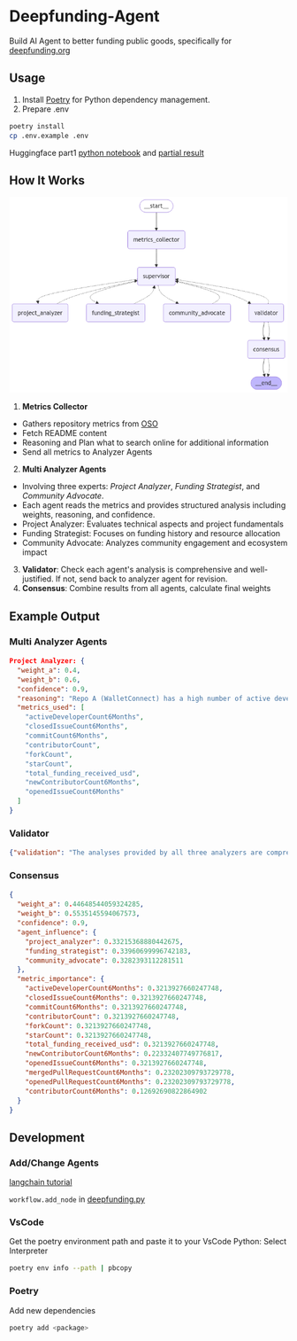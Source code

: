 # Deepfunding-Agent
Build AI Agent to better funding public goods, specifically for [deepfunding.org](https://deepfunding.org)

## Usage
1. Install [Poetry](https://github.com/python-poetry/poetry) for Python dependency management.
2. Prepare .env
```bash
poetry install
cp .env.example .env
```
Huggingface part1 [python notebook](./mini-contest.ipynb) and [partial result](./mini-contest/dataset-agent.csv)

## How It Works
![Workflow](./comparison_workflow.png)

1. **Metrics Collector**
- Gathers repository metrics from [OSO](https://docs.opensource.observer/)
- Fetch README content
- Reasoning and Plan what to search online for additional information
- Send all metrics to Analyzer Agents
2. **Multi Analyzer Agents**
- Involving three experts: _Project Analyzer_, _Funding Strategist_, and _Community Advocate_. 
- Each agent reads the metrics and provides structured analysis including weights, reasoning, and confidence.
- Project Analyzer: Evaluates technical aspects and project fundamentals
- Funding Strategist: Focuses on funding history and resource allocation
- Community Advocate: Analyzes community engagement and ecosystem impact
3. **Validator**: Check each agent's analysis is comprehensive and well-justified. If not, send back to analyzer agent for revision.
4. **Consensus**: Combine results from all agents, calculate final weights

## Example Output

### Multi Analyzer Agents

```json
Project Analyzer: {
  "weight_a": 0.4,
  "weight_b": 0.6,
  "confidence": 0.9,
  "reasoning": "Repo A (WalletConnect) has a high number of active developers (30) and significant recent activity with over 1954 commits in the last 6 months. However, it has a large number of open issues (250) and closed issues (212), indicating potential sustainability issues and a backlog of user concerns. Despite the promising metrics, the lack of funding in the last 6 months raises red flags about future support. Meanwhile, Repo B (Tokio) has a solid star count (86203) and a more extensive contributor base (107). Although its recent activity metrics are lower than Repo A, it has received funding recently and has a robust history and community backing, suggesting strong potential for future sustainability. The relative metrics indicate that while Repo A shows immediate activity, Repo B has stronger community and financial backing, which suggests long-term viability. Given these factors, I assign a weight of 0.4 to Repo A and 0.6 to Repo B.",
  "metrics_used": [
    "activeDeveloperCount6Months",
    "closedIssueCount6Months",
    "commitCount6Months",
    "contributorCount",
    "forkCount",
    "starCount",
    "total_funding_received_usd",
    "newContributorCount6Months",
    "openedIssueCount6Months"
  ]
}
```


### Validator

```json
{"validation": "The analyses provided by all three analyzers are comprehensive, well-justified, and actionable. Each analysis covers project health metrics (star count, fork count, dependents), funding strategy (total funding), and community impact (dependency rank). They all arrive at the conclusion that Repo A deserves a higher weight due to its superior metrics. The reasoning includes concrete metrics and logical deductions supporting their claims. However, the Community Advocate's analysis could benefit from a bit more detail on how Repo B's niche role might affect future contributions or funding. Therefore, the Community Advocate should revisit their analysis to enhance clarity in that aspect.", "revision_needed": "community_advocate"}
```

### Consensus

```json
{
  "weight_a": 0.44648544059324285,
  "weight_b": 0.5535145594067573,
  "confidence": 0.9,
  "agent_influence": {
    "project_analyzer": 0.33215368880442675,
    "funding_strategist": 0.33960699996742183,
    "community_advocate": 0.3282393112281511
  },
  "metric_importance": {
    "activeDeveloperCount6Months": 0.3213927660247748,
    "closedIssueCount6Months": 0.3213927660247748,
    "commitCount6Months": 0.3213927660247748,
    "contributorCount": 0.3213927660247748,
    "forkCount": 0.3213927660247748,
    "starCount": 0.3213927660247748,
    "total_funding_received_usd": 0.3213927660247748,
    "newContributorCount6Months": 0.22332407749776817,
    "openedIssueCount6Months": 0.3213927660247748,
    "mergedPullRequestCount6Months": 0.23202309793729778,
    "openedPullRequestCount6Months": 0.23202309793729778,
    "contributorCount6Months": 0.12692690822864902
  }
}
```

## Development

### Add/Change Agents
[langchain tutorial](https://langchain-ai.github.io/langgraph/tutorials/introduction/)

`workflow.add_node` in [deepfunding.py](./deepfunding.py)

### VsCode
Get the poetry environment path and paste it to your VsCode Python: Select Interpreter
```bash
poetry env info --path | pbcopy
```

### Poetry
Add new dependencies
```bash
poetry add <package>
```
